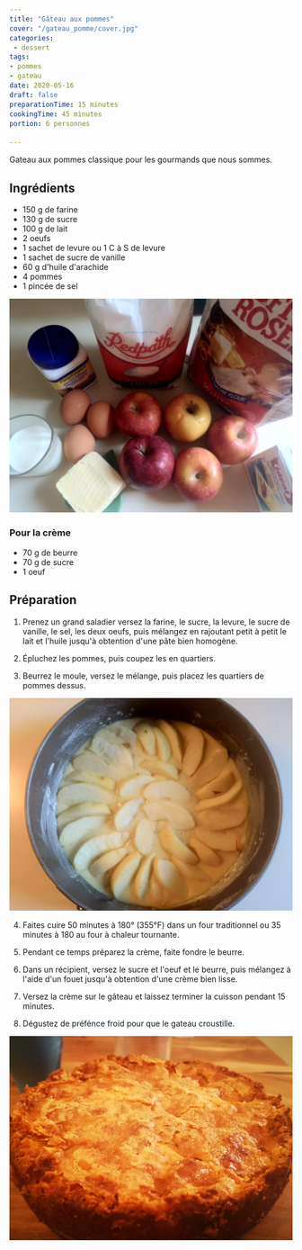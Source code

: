 ```yaml
---
title: "Gâteau aux pommes"
cover: "/gateau_pomme/cover.jpg"
categories:
 - dessert
tags:
- pommes
- gateau
date: 2020-05-16
draft: false
preparationTime: 15 minutes 
cookingTime: 45 minutes
portion: 6 personnes

---
```

Gateau aux pommes classique pour les gourmands que nous sommes.
<!--more--> 

## Ingrédients

- 150 g de farine 
- 130 g de sucre 
- 100 g de lait
- 2 oeufs
- 1 sachet de levure ou 1 C à S de levure
- 1 sachet de sucre de vanille
- 60 g d'huile d'arachide
- 4 pommes
- 1 pincée de sel

![ingredient](01.jpg)

### Pour la crème
- 70 g de beurre
- 70 g de sucre
- 1 oeuf

## Préparation

1. Prenez un grand saladier versez la farine, le sucre, la levure, le sucre de vanille, le sel, les deux oeufs, puis mélangez en rajoutant petit à petit le lait et l'huile jusqu'à obtention d'une pâte bien homogène.

2. Épluchez les pommes, puis coupez les en quartiers.

3. Beurrez le moule, versez le mélange, puis placez les quartiers de pommes dessus. 

![avant cuisson](02.jpg)

4. Faites cuire 50 minutes à 180° (355°F) dans un four traditionnel ou 35 minutes à 180 au four à chaleur tournante.

4. Pendant ce temps préparez la crème, faite fondre le beurre.

5. Dans un récipient, versez le sucre et l'oeuf et le beurre, puis mélangez à l'aide d'un fouet jusqu'à obtention d'une crème bien lisse.

6. Versez la crème sur le gâteau et laissez terminer la cuisson pendant 15 minutes.

7. Dégustez de préfénce froid pour que le gateau croustille. 

![final](cover.jpg)

